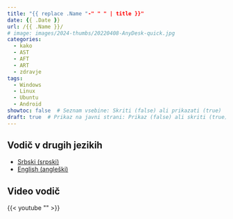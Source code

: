 ```yaml
---
title: "{{ replace .Name "-" " " | title }}"
date: {{ .Date }}
url: /{{ .Name }}/
# image: images/2024-thumbs/20220408-AnyDesk-quick.jpg
categories: 
  - kako
  - AST
  - AFT
  - ART
  - zdravje
tags: 
  - Windows
  - Linux
  - Ubuntu
  - Android
showtoc: false  # Seznam vsebine: Skriti (false) ali prikazati (true)
draft: true  # Prikaz na javni strani: Prikaz (false) ali skriti (true)
---
```




## Vodič v drugih jezikih

- [Srbski (srpski)](// "Kliknite/tapnite da otvorite! Kliknite/tapnite da odprete!")
- [English (angleški)](// "Click/tap to open! Kliknite/tapnite da odprete!")

## Video vodič

{{< youtube "" >}}